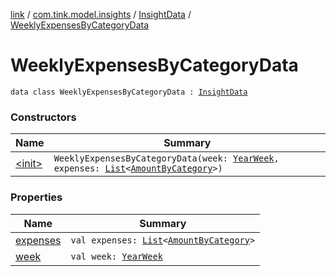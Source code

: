 [link](../../../index.md) / [com.tink.model.insights](../../index.md) / [InsightData](../index.md) / [WeeklyExpensesByCategoryData](./index.md)

# WeeklyExpensesByCategoryData

`data class WeeklyExpensesByCategoryData : `[`InsightData`](../index.md)

### Constructors

| Name | Summary |
|---|---|
| [&lt;init&gt;](-init-.md) | `WeeklyExpensesByCategoryData(week: `[`YearWeek`](../../../com.tink.model.time/-year-week/index.md)`, expenses: `[`List`](https://kotlinlang.org/api/latest/jvm/stdlib/kotlin.collections/-list/index.html)`<`[`AmountByCategory`](../../../com.tink.model.relations/-amount-by-category/index.md)`>)` |

### Properties

| Name | Summary |
|---|---|
| [expenses](expenses.md) | `val expenses: `[`List`](https://kotlinlang.org/api/latest/jvm/stdlib/kotlin.collections/-list/index.html)`<`[`AmountByCategory`](../../../com.tink.model.relations/-amount-by-category/index.md)`>` |
| [week](week.md) | `val week: `[`YearWeek`](../../../com.tink.model.time/-year-week/index.md) |
